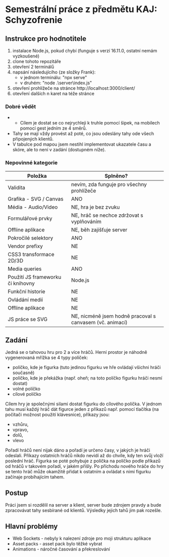 #  Semestrální práce z předmětu KAJ: Schyzofrenie
## Instrukce pro hodnotitele
1. instalace Node.js, pokud chybí (funguje s verzí 16.11.0, ostatní nemám vyzkoušené)
2.	clone tohoto repozitáře
3. otevření 2 terminálů
4.	napsání následujícího (ze složky Frank):
	- v jednom terminálu: "npx serve"
	- v druhém: "node .\server\index.js"
5. otevření prohlížeče na stránce http://localhost:3000/client/
6. otevření dalších n karet na téže stránce

### Dobré vědět
- - Cílem je dostat se co nejrychleji k truhle pomocí šipek, na mobilech pomocí gest jedním ze 4 směrů.
- Tahy se mají vždy provést až poté, co jsou odeslány tahy ode všech připojených klientů.
- V tabulce pod mapou jsem nestihl implementovat ukazatele času a skóre, ale to není v zadání (dostupném níže).

### Nepovinné kategorie
|Položka         |Splněno?                       |
|----------------|-------------------------------|
|Validita |nevím, zda funguje pro všechny prohlížeče |
|Grafika - SVG / Canvas |ANO |
|Média - Audio/Video |NE, hra je bez zvuku |
|Formulářové prvky |NE, hráč se nechce zdržovat s vyplňováním |
|Offline aplikace |NE, běh zajišťuje server |
|Pokročilé selektory |ANO |
|Vendor prefixy |NE |
|CSS3 transformace 2D/3D |NE |
|Media queries |ANO |
|Použití JS frameworku či knihovny |Node.js |
|Funkční historie |NE |
|Ovládání medií |NE |
|Offline aplikace |NE |
|JS práce se SVG |NE, nicméně jsem hodně pracoval s canvasem (vč. animací) |


## Zadání
Jedná se o tahovou hru pro 2 a více hráčů.
Herní prostor je náhodně vygenerovaná mřížka se 4 typy políček:
- políčko, kde je figurka (tuto jedinou figurku ve hře ovládají všichni hráči současně)
- políčko, kde je překážka (např. oheň; na toto políčko figurku hráči nesmí dostat)
- volné políčko
- cílové políčko

Cílem hry je společnými silami dostat figurku do cílového políčka.
V jednom tahu musí každý hráč dát figurce jeden z příkazů např. pomocí tlačítka (na počítači možnost použití klávesnice), příkazy jsou:
- vzhůru,
- vpravo,
- dolů,
- vlevo

Pořadí hráčů není nijak dáno a pořadí je určeno časy, v jakých je hráči odeslali.
Příkazy ostatních hráčů nikdo nevidí až do chvíle, kdy ten svůj vloží poslední hráč.
Figurka se poté pohybuje z políčka na políčko podle příkazů od hráčů v takovém pořadí, v jakém přišly.
Po příchodu nového hráče do hry se tento hráč může okamžitě přidat k ostatním a ovládat s nimi figurku začínaje probíhajícím tahem.

## Postup
Práci jsem si rozdělil na server a klient, server bude zdrojem pravdy a bude zpracovávat tahy sesbírané od klientů. Výsledky jejich tahů jim pak rozešle.

## Hlavní problémy
- Web Sockets - nebyly k nalezení zdroje pro moji strukturu aplikace
- Asset packs - asset pack bylo těžké vybrat
- Animations - náročné časování a překreslování